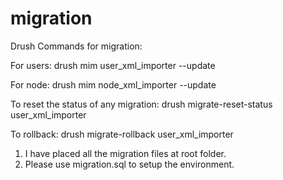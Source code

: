 # migration

Drush Commands for migration:

For users:
drush mim user_xml_importer --update

For node:
drush mim node_xml_importer --update

To reset the status of any migration:
drush migrate-reset-status user_xml_importer

To rollback:
drush migrate-rollback user_xml_importer

1. I have placed all the migration files at root folder.
2. Please use migration.sql to setup the environment. 
